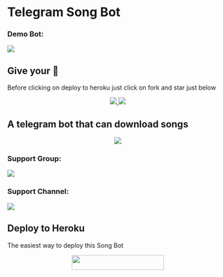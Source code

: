 # Telegram Song Bot

### Demo Bot:
<a href="https://t.me/ZKSongBot"><img src="https://img.shields.io/badge/Demo-Telegram%20Bot-red.svg?logo=telegram"></a>

## Give your 💙

Before clicking on deploy to heroku just click on fork and star just below

<p align="center">
  <a href="https://github.com/lushaimusic/tgsongbot/fork">
    <img src="https://img.shields.io/github/forks/lushaimusic/tgsongbotBot?label=Fork&style=social">
    
  </a>
  <a href="https://github.com/lushaimusic/tgsongbot">
    <img src="https://img.shields.io/github/stars/lushaimusic/tgsongbot?style=social">
  </a>
</p>

## A telegram bot that can download songs
<p align="center">
  <img src="https://telegra.ph/file/78fe41cc88d0b8a472ef0.jpg">
</p>

### Support Group:
<a href="https://t.me/tgVCSets"><img src="https://img.shields.io/badge/Telegram-Join%20Telegram%20Group-blue.svg?logo=telegram"></a>
### Support Channel:
<a href="https://t.me/LushaiMusic"><img src="https://img.shields.io/badge/Telegram-Join%20Telegram%20Channel-red.svg?logo=telegram"></a>

## Deploy to Heroku

The easiest way to deploy this Song Bot
<p align="center"><a href="https://heroku.com/deploy?template=https://github.com/MrityunjayX/tgsongbot"> <img src="https://img.shields.io/badge/Deploy%20To%20Heroku-blueviolet?style=for-the-badge&logo=heroku" width="210" height="34.45"/></a></p>
